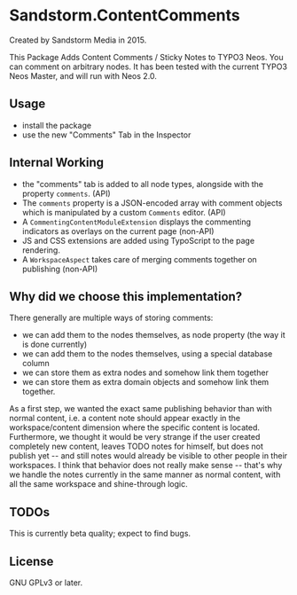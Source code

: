 # Sandstorm.ContentComments

Created by Sandstorm Media in 2015.

This Package Adds Content Comments / Sticky Notes to TYPO3 Neos. You can comment on arbitrary nodes.
It has been tested with the current TYPO3 Neos Master, and will run with Neos 2.0.

## Usage

* install the package
* use the new "Comments" Tab in the Inspector


## Internal Working

* the "comments" tab is added to all node types, alongside with the property `comments`. (API)
* The `comments` property is a JSON-encoded array with comment objects which is manipulated by a custom `Comments` editor. (API)
* A `CommentingContentModuleExtension` displays the commenting indicators as overlays on the current page (non-API)
* JS and CSS extensions are added using TypoScript to the page rendering.
* A `WorkspaceAspect` takes care of merging comments together on publishing (non-API)


## Why did we choose this implementation?

There generally are multiple ways of storing comments:

* we can add them to the nodes themselves, as node property (the way it is done currently)
* we can add them to the nodes themselves, using a special database column
* we can store them as extra nodes and somehow link them together
* we can store them as extra domain objects and somehow link them together.

As a first step, we wanted the exact same publishing behavior than with normal content, i.e. a content note should
appear exactly in the workspace/content dimension where the specific content is located. Furthermore, we thought it
would be very strange if the user created completely new content, leaves TODO notes for himself, but does not publish
yet -- and still notes would already be visible to other people in their workspaces. I think that behavior does
not really make sense -- that's why we handle the notes currently in the same manner as normal content, with all the same
workspace and shine-through logic.

## TODOs

This is currently beta quality; expect to find bugs. 

## License

GNU GPLv3 or later.